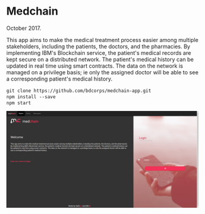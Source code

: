 # Medchain
October 2017.

This app aims to make the medical treatment process easier among multiple stakeholders, including the patients, the doctors, and the pharmacies. By implementing IBM's Blockchain service, the patient's medical records are kept secure on a distributed network. The patient's medical history can be updated in real time using smart contracts. The data on the network is managed on a privilege basis; ie only the assigned doctor will be able to see a corresponding patient's medical history.

``````````````
git clone https://github.com/bdcorps/medchain-app.git
npm install --save
npm start
``````````````

![Screen1](screen1.PNG?raw=true "Screen 1")
